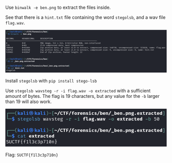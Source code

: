 Use `binwalk -e ben.png` to extract the files inside.

See that there is a `hint.txt` file containing the word `stegolsb`, and a wav file `flag.wav`.

![1.png](./screenshots/1.png)

Install `stegolsb` with `pip install stego-lsb`

Use `stegolsb wavsteg -r -i flag.wav -o extracted` with a sufficient amount of bytes. The flag is 19 characters, but any value for the `-b` larger than 19 will also work.

![2.png](./screenshots/2.png)

Flag: `SUCTF{f1l3c3p710n}`